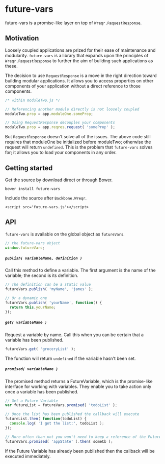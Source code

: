 # future-vars

future-vars is a promise-like layer on top of `Wreqr.RequestResponse`.

## Motivation

Loosely coupled applications are prized for their ease of maintenance
and modularity. `future-vars` is a library that expands upon the
principles of `Wreqr.RequestResponse` to further the aim of building
such applications as these.

The decision to use `RequestResponse` is a move in the right direction toward building
modular applications. It allows you to access properties on other components
of your application without a direct reference to those components.

```js
/* within moduleTwo.js */

// Referencing another module directly is not loosely coupled
moduleTwo.prop = app.moduleOne.someProp;

// Using RequestResponse decouples your components
moduleTwo.prop = app.reqres.request( 'someProp' );
```

But `RequestResponse` doesn't solve all of the issues. The above code still requires that
moduleOne be initialized before moduleTwo; otherwise the request will return `undefined`.
This is the problem that `future-vars` solves for; it allows you to load your components
in any order.

## Getting started

Get the source by download direct or through Bower.

`bower install future-vars`

Include the source after `Backbone.Wreqr`.

`<script src='future-vars.js'></script>`

## API

`future-vars` is available on the global object as `futureVars`.

```js
// the future-vars object
window.futureVars;
```

##### `publish( variableName, definition )`

Call this method to define a variable. The first argument is the name of the variable; the second
is its definition.

```js
// The definition can be a static value
futureVars.publish( 'myName', 'james' );

// Or a dynamic one
futureVars.publish( 'yourName', function() {
  return this.yourName;
});
```

##### `get( variableName )`

Request a variable by name. Call this when you can be certain that a variable
has been published.

```js
futureVars.get( 'groceryList' );
```

The function will return `undefined` if the variable hasn't been set.

##### `promised( variableName )`

The promised method returns a FutureVariable, which is the promise-like
interface for working with variables. They enable you to
take action only once a variable has been published.

```js
// Get a Future Variable
var futureList = futureVars.promised( 'todoList' );

// Once the list has been published the callback will execute
futureList.then( function(todoList) {
  console.log( 'I got the list:', todoList );
});

// More often than not you won't need to keep a reference of the Future
futureVars.promised( 'appState' ).then( someCb );
```

If the Future Variable has already been published then the callback will be executed immediately.

